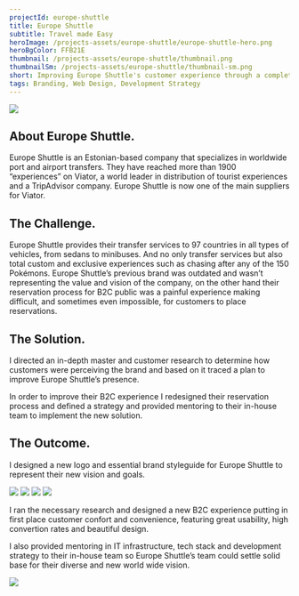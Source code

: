 ```yaml
---
projectId: europe-shuttle
title: Europe Shuttle
subtitle: Travel made Easy
heroImage: /projects-assets/europe-shuttle/europe-shuttle-hero.png
heroBgColor: FFB21E
thumbnail: /projects-assets/europe-shuttle/thumbnail.png
thumbnailSm: /projects-assets/europe-shuttle/thumbnail-sm.png
short: Improving Europe Shuttle's customer experience through a complete redesign of their B2C and B2B products
tags: Branding, Web Design, Development Strategy
---
```


<!-- Logos -->
<div class="ch-project__logos">

<img class="" src="/projects-assets/europe-shuttle/europe-shuttle-logo.png" />

</div>
<!--/ Logos -->

<div class="ch-project__intro">

<!-- about -->
<div class="section">

## About Europe Shuttle.

Europe Shuttle is an Estonian-based company that specializes in worldwide port and airport transfers. They have reached more than 1900 “experiences” on Viator, a world leader in distribution of tourist experiences and a TripAdvisor company. Europe Shuttle is now one of the main suppliers for Viator.

</div>
<!--/ about -->

<!-- the challenge -->
<div class="section">

## The Challenge.

Europe Shuttle provides their transfer services to 97 countries in all types of vehicles, from sedans to minibuses. And no only transfer services but also total custom and exclusive experiences such as chasing after any of the 150 Pokémons. Europe Shuttle’s previous brand was outdated and wasn’t representing the value and vision of the company, on the other hand their reservation process for B2C public was a painful experience making difficult, and sometimes even impossible, for customers to place reservations.

</div>
<!--/ the challenge -->

<!--the solution  -->
<div class="section mb-20">

## The Solution.

I directed an in-depth master and customer research to determine how customers were perceiving the brand and based on it traced a plan to improve Europe Shuttle’s presence.

In order to improve their B2C experience I redesigned their reservation process and defined a strategy and provided mentoring to their in-house team to implement the new solution.

</div>
<!--/ the solution -->
</div>

<!-- the outcome -->
<div class="section ch-project__outcome">

## The Outcome.

I designed a new logo and essential brand styleguide for Europe Shuttle to represent their new vision and goals.

<img class="mb-6" src="/projects-assets/europe-shuttle/ES - Logo.png" />
<img class="mb-6" src="/projects-assets/europe-shuttle/ES - Brand Colors.png" />
<img class="mb-6" src="/projects-assets/europe-shuttle/ES - Brand Typography.png" />
<img class="mb-6" src="/projects-assets/europe-shuttle/ES - Device Mockup.png" />

</div>

<div class="section ch-project__outcome">

I ran the necessary research and designed a new B2C experience putting in first place customer confort and convenience, featuring great usability, high convertion rates and beautiful design.

I also provided mentoring in IT infrastructure, tech stack and development strategy to their in-house team so Europe Shuttle’s team could settle solid base for their diverse and new world wide vision.

<img class="mb-6" src="/projects-assets/europe-shuttle/ES - Website Mockup.png" />

</div>
<!--/ the outcome -->
